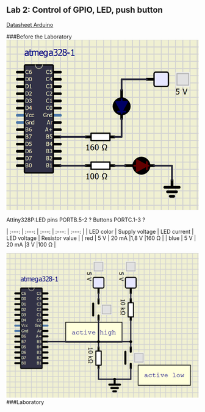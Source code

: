 ## Lab 2: Control of GPIO, LED, push button
[Datasheet Arduino](https://github.com/tomas-fryza/Digital-electronics-2/blob/master/Docs/arduino_shield.pdf)

###Before the Laboratory
![and_gates](../../Images/21.PNG)

Attiny328P:LED pins PORTB.5-2 ? 
           Buttons  PORTC.1-3 ?

| :---:        |     :---:      |         :---: |        :---: |      :---: |
| LED color   | Supply voltage    | LED current   | LED voltage   | Resistor value  |
| red    | 5 V      | 20 mA      |1,8 V      |160 Ω      |
| blue    | 5 V      | 20 mA      |3 V      |100 Ω |

![and_gates](../../Images/22.PNG)
###Laboratory
